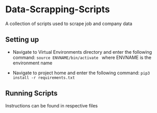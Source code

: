 
# Data-Scrapping-Scripts
A collection of scripts used to scrape job and company data

## Setting up

* Navigate to Virtual Environments directory and enter the following command: `source ENVNAME/bin/activate ` where ENVNAME is the environment name
    
* Navigate to project home and enter the following command: `pip3 install -r requirements.txt ` 

## Running Scripts

Instructions can be found in respective files
